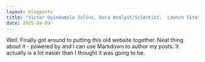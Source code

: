```yaml
---
layout: blogposts
title: "Victor Oyindamola Julius, Data Analyst/Scientist.  Launch Site"
date: 2025-04-09
---
```


Well. Finally got around to putting this old website together. Neat thing about it - powered by  and I can use Markdown to author my posts. It actually is a lot easier than I thought it was going to be.
